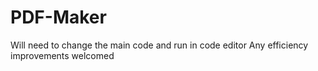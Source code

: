 # PDF-Maker
Will need to change the main code and run in code editor
Any efficiency improvements welcomed

